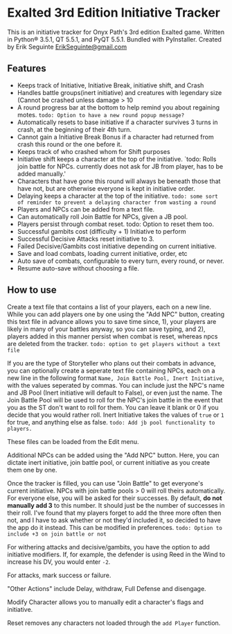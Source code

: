 # Exalted 3rd Edition Initiative Tracker

This is an initiative tracker for Onyx Path's 3rd edition Exalted game. Written in Python® 3.5.1, QT 5.5.1, and PyQT 5.5.1. Bundled with PyInstaller. Created by Erik Seguinte <ErikSeguinte@gmail.com>

## Features

*   Keeps track of Initiative, Initiative Break, initiative shift, and Crash
*   Handles battle groups(inert initiative) and creatures with legendary size (Cannot be crashed unless damage > 10
*   A round progress bar at the bottom to help remind you about regaining motes.
    `todo: Option to have a new round popup message?`
*   Automatically resets to base initiative if a character survives 3 turns in crash,
    at the beginning of their 4th turn.
*   Cannot gain a Initiative Break Bonus if a character had returned from crash this
    round or the one before it.
*   Keeps track of who crashed whom for Shift purposes
*   Initiative shift keeps a character at the top of the initiative.
    `todo: Rolls join battle for NPCs. currently does not ask for JB from player, has to be added manually.'
*   Characters that have gone this round will always be beneath those that have not,
    but are otherwise everyone is kept in initiative order.
*   Delaying keeps a character at the top of the initiative.
    `todo: some sort of reminder to prevent a delaying character from wasting a round`
*   Players and NPCs can be added from a text file.
*   Can automatically roll Join Battle for NPCs, given a JB pool.
*   Players persist through combat reset. todo: Option to reset them too.
*   Successful gambits cost (difficulty + 1) Initiative to perform
*   Successful Decisive Attacks reset initiative to 3.
*   Failed Decisive/Gambits cost initiative depending on current initiative.
*   Save and load combats, loading current initiative, order, etc
*   Auto save of combats, configurable to every turn, every round, or never.
*   Resume auto-save without choosing a file.



## How to use
Create a text file that contains a list of your players, each on a new line. While you
can add players one by one using the "Add NPC" button, creating this text file in
advance allows you to save time since, 1), your players are likely in many of your
battles anyway, so you can save typing, and 2), players added in this manner persist
when combat is reset, whereas npcs are deleted from the tracker.
`todo: option to get players without a text file`

If you are the type of Storyteller who plans out their combats in advance, you can
optionally create a seperate text file containing NPCs, each on a new line in the
following format `Name, Join Battle Pool, Inert Initiative`, with the values
seperated by commas. You can include just the NPC's name and JB Pool (Inert
initiative will default to False), or even just the name. The Join Battle Pool will
be used to roll for the NPC's join battle in the event that you as the ST don't
want to roll for them. You can leave it blank or 0 if you decide that you would
rather roll. Inert Initiative takes the values of `true` or `1` for true, and anything
 else as false. `todo: Add jb pool functionality to players.`

These files can be loaded from the Edit menu.

Additional NPCs can be added using the "Add NPC" button. Here, you can dictate inert
 initiative, join battle pool, or current initiative as you create them one by one.

Once the tracker is filled, you can use "Join Battle" to get everyone's current
initiative. NPCs with join battle pools > 0 will roll theirs automatically. For everyone
else, you will be asked for their successes. By default, **do not manually add 3**
to this number. It
should just be the number of successes in their roll. I've found that my players forget
 to add the three more often then not, and I have to ask whether or not they'd
 included it, so decided to have the app do it instead. This can be modified in preferences.
 `todo: Option to include +3 on join battle or not`

For withering attacks and decisive/gambits, you have the option to add initiative
modifiers. If, for example, the defender is using Reed in the Wind to increase his
DV, you would enter `-2`.

For attacks, mark success or failure.

"Other Actions" include Delay, withdraw, Full Defense and disengage.

Modify Character allows you to manually edit a character's flags and initiative.

Reset removes any characters not loaded through the `add Player` function.

